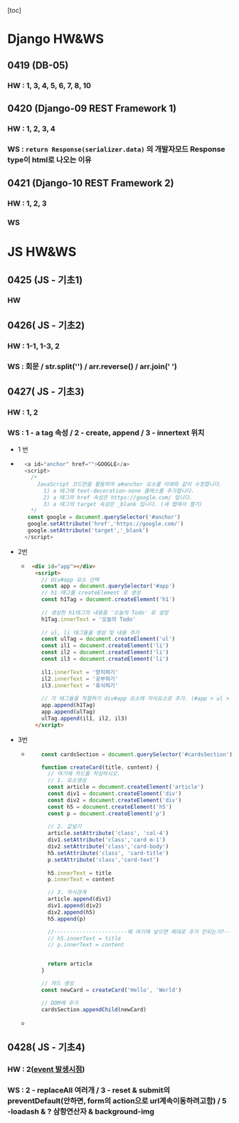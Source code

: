 [toc]

# Django HW&WS


## 0419 (DB-05)

### HW : 1, 3, 4, 5, 6, 7, 8, 10



## 0420 (Django-09 REST Framework 1)

### HW : 1, 2, 3, 4

### WS : `return Response(serializer.data)` 의 개발자모드 Response type이 html로 나오는 이유





## 0421 (Django-10 REST Framework 2)

### HW : 1, 2, 3

### WS























# JS HW&WS

## 0425 (JS - 기초1)

### HW



## 0426( JS - 기초2)

### HW : 1-1, 1-3, 2

###  WS :  회문 / str.split('') / arr.reverse() / arr.join(' ')





## 0427( JS - 기초3)

### HW : 1, 2

###  WS : 1 -  a tag 속성 / 2 - create, append / 3 - innertext 위치

+ 1 번

+ ```js
    <a id="anchor" href="">GOOGLE</a>
    <script>
      /*
        JavaScript 코드만을 활용하여 a#anchor 요소를 아래와 같이 수정합니다.
          1) a 태그에 text-decoration-none 클래스를 추가합니다.
          2) a 태그의 href 속성은 https://google.com/ 입니다.
          3) a 태그의 target 속성은 _blank 입니다. (새 탭에서 열기)
      */
     const google = document.querySelector('#anchor')
     google.setAttribute('href','https://google.com/')
     google.setAttribute('target','_blank')
    </script>
  ```

+ 2번

  + ```html
     <div id="app"></div>
      <script>
        // div#app 요소 선택
        const app = document.querySelector('#app')   
        // h1 태그를 createElement 로 생성
        const h1Tag = document.createElement('h1')
      
        // 생성한 h1태그의 내용을 '오늘의 Todo' 로 설정
        h1Tag.innerText = '오늘의 Todo'
      
        // ul, li 태그들을 생성 및 내용 추가
        const ulTag = document.createElement('ul')
        const il1 = document.createElement('li')
        const il2 = document.createElement('li')
        const il3 = document.createElement('li')
      
        il1.innerText = '양치하기'
        il2.innerText = '공부하기'
        il3.innerText = '휴식하기'
        
        // 각 태그들을 적절하기 div#app 요소에 자식요소로 추가. (#app > ul > li)
        app.append(h1Tag)
        app.append(ulTag)
        ulTag.append(il1, il2, il3)
      </script>
    ```

+ 3번

  + ```js
        const cardsSection = document.querySelector('#cardsSection')
    
        function createCard(title, content) {
          // 여기에 카드를 작성하시오.
          // 1. 요소생성
          const article = document.createElement('article')
          const div1 = document.createElement('div')
          const div2 = document.createElement('div')
          const h5 = document.createElement('h5')
          const p = document.createElement('p')
          
          // 2. 값넣기
          article.setAttribute('class', 'col-4')
          div1.setAttribute('class','card m-1')
          div2.setAttribute('class','card-body')
          h5.setAttribute('class', 'card-title')
          p.setAttribute('class','card-text')
          
          h5.innerText = title
          p.innerText = content
    
          // 3. 자식관계
          article.append(div1)
          div1.append(div2)
          div2.append(h5)
          h5.append(p)
    
          //-----------------------왜 여기에 넣으면 제대로 추가 안되는가?-----------
          // h5.innerText = title
          // p.innerText = content
    
    
          return article
        }
    
        // 카드 생성
        const newCard = createCard('Hello', 'World')
    
        // DOM에 추가
        cardsSection.appendChild(newCard)
    ```

  + 

## 0428( JS - 기초4)

### HW : 2([event 발생시점](https://developer.mozilla.org/ko/docs/Web/Events))

###  WS : 2 - replaceAll 여러개 / 3 - reset & submit의 preventDefault(안하면, form의 action으로 url계속이동하려고함) / 5 -loadash & ? 삼항연산자 & background-img
